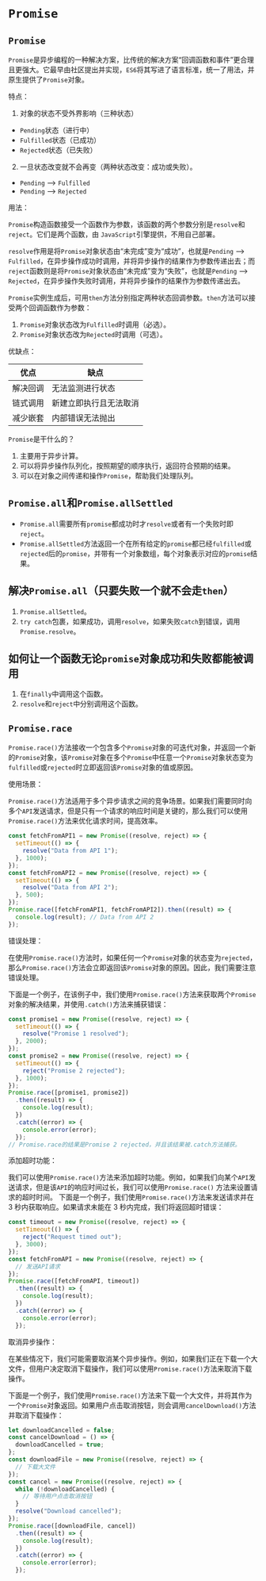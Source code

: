 # `Promise`

## `Promise`

`Promise`是异步编程的一种解决方案，比传统的解决方案“回调函数和事件”更合理且更强大。它最早由社区提出并实现，`ES6`将其写进了语言标准，统一了用法，并原生提供了`Promise`对象。

特点：

1. 对象的状态不受外界影响（三种状态）

- `Pending`状态（进行中）
- `Fulfilled`状态（已成功）
- `Rejected`状态（已失败）

2. 一旦状态改变就不会再变（两种状态改变：成功或失败）。

- `Pending` --> `Fulfilled`
- `Pending` --> `Rejected`

用法：

`Promise`构造函数接受一个函数作为参数，该函数的两个参数分别是`resolve`和`reject`。它们是两个函数，由 `JavaScript`引擎提供，不用自己部署。

`resolve`作用是将`Promise`对象状态由“未完成”变为“成功”，也就是`Pending` --> `Fulfilled`，在异步操作成功时调用，并将异步操作的结果作为参数传递出去；而`reject`函数则是将`Promise`对象状态由“未完成”变为“失败”，也就是`Pending` --> `Rejected`，在异步操作失败时调用，并将异步操作的结果作为参数传递出去。

`Promise`实例生成后，可用`then`方法分别指定两种状态回调参数。`then`方法可以接受两个回调函数作为参数：

1. `Promise`对象状态改为`Fulfilled`时调用（必选）。
2. `Promise`对象状态改为`Rejected`时调用（可选）。

优缺点：

| 优点     | 缺点                   |
| -------- | ---------------------- |
| 解决回调 | 无法监测进行状态       |
| 链式调用 | 新建立即执行且无法取消 |
| 减少嵌套 | 内部错误无法抛出       |

`Promise`是干什么的？

1. 主要用于异步计算。
2. 可以将异步操作队列化，按照期望的顺序执行，返回符合预期的结果。
3. 可以在对象之间传递和操作`Promise`，帮助我们处理队列。

## `Promise.all`和`Promise.allSettled`

- `Promise.all`需要所有`promise`都成功时才`resolve`或者有一个失败时即`reject`。
- `Promise.allSettled`方法返回一个在所有给定的`promise`都已经`fulfilled`或`rejected`后的`promise`，并带有一个对象数组，每个对象表示对应的`promise`结果。

## 解决`Promise.all`（只要失败一个就不会走`then`）

1. `Promise.allSettled`。
2. `try catch`包裹，如果成功，调用`resolve`，如果失败`catch`到错误，调用`Promise.resolve`。

## 如何让一个函数无论`promise`对象成功和失败都能被调用

1. 在`finally`中调用这个函数。
2. `resolve`和`reject`中分别调用这个函数。

## `Promise.race`

`Promise.race()`方法接收一个包含多个`Promise`对象的可迭代对象，并返回一个新的`Promise`对象，该`Promise`对象在多个`Promise`中任意一个`Promise`对象状态变为`fulfilled`或`rejected`时立即返回该`Promise`对象的值或原因。

使用场景：

`Promise.race()`方法适用于多个异步请求之间的竞争场景。如果我们需要同时向多个`API`发送请求，但是只有一个请求的响应时间是关键的，那么我们可以使用 `Promise.race()`方法来优化请求时间，提高效率。

```js
const fetchFromAPI1 = new Promise((resolve, reject) => {
  setTimeout(() => {
    resolve("Data from API 1");
  }, 1000);
});
const fetchFromAPI2 = new Promise((resolve, reject) => {
  setTimeout(() => {
    resolve("Data from API 2");
  }, 500);
});
Promise.race([fetchFromAPI1, fetchFromAPI2]).then((result) => {
  console.log(result); // Data from API 2
});
```

错误处理：

在使用`Promise.race()`方法时，如果任何一个`Promise`对象的状态变为`rejected`，那么`Promise.race()`方法会立即返回该`Promise`对象的原因。因此，我们需要注意错误处理。

下面是一个例子，在该例子中，我们使用`Promise.race()`方法来获取两个`Promise`对象的解决结果，并使用`.catch()`方法来捕获错误：

```js
const promise1 = new Promise((resolve, reject) => {
  setTimeout(() => {
    resolve("Promise 1 resolved");
  }, 2000);
});
const promise2 = new Promise((resolve, reject) => {
  setTimeout(() => {
    reject("Promise 2 rejected");
  }, 1000);
});
Promise.race([promise1, promise2])
  .then((result) => {
    console.log(result);
  })
  .catch((error) => {
    console.error(error);
  });
// Promise.race的结果是Promise 2 rejected，并且该结果被.catch方法捕获。
```

添加超时功能：

我们可以使用`Promise.race()`方法来添加超时功能。例如，如果我们向某个`API`发送请求，但是该`API`的响应时间过长，我们可以使用`Promise.race()` 方法来设置请求的超时时间。 下面是一个例子，我们使用`Promise.race()`方法来发送请求并在 3 秒内获取响应。如果请求未能在 3 秒内完成，我们将返回超时错误：

```js
const timeout = new Promise((resolve, reject) => {
  setTimeout(() => {
    reject("Request timed out");
  }, 3000);
});
const fetchFromAPI = new Promise((resolve, reject) => {
  // 发送API请求
});
Promise.race([fetchFromAPI, timeout])
  .then((result) => {
    console.log(result);
  })
  .catch((error) => {
    console.error(error);
  });
```

取消异步操作：

在某些情况下，我们可能需要取消某个异步操作。例如，如果我们正在下载一个大文件，但用户决定取消下载操作，我们可以使用`Promise.race()`方法来取消下载操作。

下面是一个例子，我们使用`Promise.race()`方法来下载一个大文件，并将其作为一个`Promise`对象返回。如果用户点击取消按钮，则会调用`cancelDownload()`方法并取消下载操作：

```js
let downloadCancelled = false;
const cancelDownload = () => {
  downloadCancelled = true;
};
const downloadFile = new Promise((resolve, reject) => {
  // 下载大文件
});
const cancel = new Promise((resolve, reject) => {
  while (!downloadCancelled) {
    // 等待用户点击取消按钮
  }
  resolve("Download cancelled");
});
Promise.race([downloadFile, cancel])
  .then((result) => {
    console.log(result);
  })
  .catch((error) => {
    console.error(error);
  });
```
